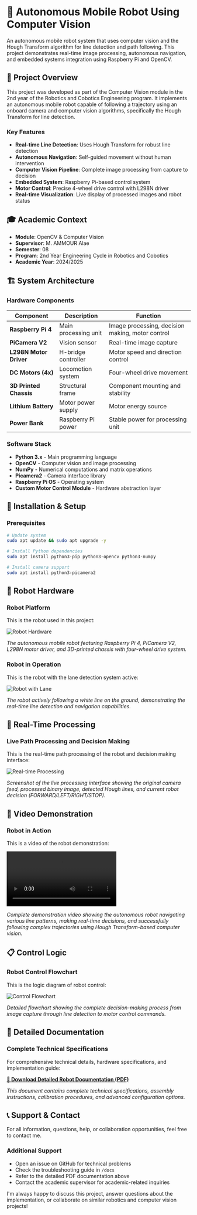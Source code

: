 # 🤖 Autonomous Mobile Robot Using Computer Vision

An autonomous mobile robot system that uses computer vision and the Hough Transform algorithm for line detection and path following. This project demonstrates real-time image processing, autonomous navigation, and embedded systems integration using Raspberry Pi and OpenCV.

## 🎯 Project Overview

This project was developed as part of the Computer Vision module in the 2nd year of the Robotics and Cobotics Engineering program. It implements an autonomous mobile robot capable of following a trajectory using an onboard camera and computer vision algorithms, specifically the Hough Transform for line detection.

### Key Features

- **Real-time Line Detection**: Uses Hough Transform for robust line detection
- **Autonomous Navigation**: Self-guided movement without human intervention
- **Computer Vision Pipeline**: Complete image processing from capture to decision
- **Embedded System**: Raspberry Pi-based control system
- **Motor Control**: Precise 4-wheel drive control with L298N driver
- **Real-time Visualization**: Live display of processed images and robot status

## 🎓 Academic Context

- **Module**: OpenCV & Computer Vision
- **Supervisor**: M. AMMOUR Alae
- **Semester**: 08
- **Program**: 2nd Year Engineering Cycle in Robotics and Cobotics
- **Academic Year**: 2024/2025

## 🏗️ System Architecture

### Hardware Components

| Component | Description | Function |
|-----------|-------------|----------|
| **Raspberry Pi 4** | Main processing unit | Image processing, decision making, motor control |
| **PiCamera V2** | Vision sensor | Real-time image capture |
| **L298N Motor Driver** | H-bridge controller | Motor speed and direction control |
| **DC Motors (4x)** | Locomotion system | Four-wheel drive movement |
| **3D Printed Chassis** | Structural frame | Component mounting and stability |
| **Lithium Battery** | Motor power supply | Motor energy source |
| **Power Bank** | Raspberry Pi power | Stable power for processing unit |

### Software Stack

- **Python 3.x** - Main programming language
- **OpenCV** - Computer vision and image processing
- **NumPy** - Numerical computations and matrix operations
- **Picamera2** - Camera interface library
- **Raspberry Pi OS** - Operating system
- **Custom Motor Control Module** - Hardware abstraction layer

## 🚀 Installation & Setup

### Prerequisites

```bash
# Update system
sudo apt update && sudo apt upgrade -y

# Install Python dependencies
sudo apt install python3-pip python3-opencv python3-numpy

# Install camera support
sudo apt install python3-picamera2
```

## 🤖 Robot Hardware

### Robot Platform

This is the robot used in this project:

![Robot Hardware](robot.PNG)

*The autonomous mobile robot featuring Raspberry Pi 4, PiCamera V2, L298N motor driver, and 3D-printed chassis with four-wheel drive system.*

### Robot in Operation

This is the robot with the lane detection system active:

![Robot with Lane](img2.PNG)

*The robot actively following a white line on the ground, demonstrating the real-time line detection and navigation capabilities.*

## 🔄 Real-Time Processing

### Live Path Processing and Decision Making

This is the real-time path processing of the robot and decision making interface:

![Real-time Processing](img.PNG)

*Screenshot of the live processing interface showing the original camera feed, processed binary image, detected Hough lines, and current robot decision (FORWARD/LEFT/RIGHT/STOP).*

## 🎥 Video Demonstration

### Robot in Action

This is a video of the robot demonstration:

![Robot Demo Video](path/to/robot-demonstration-video.mp4)

*Complete demonstration video showing the autonomous robot navigating various line patterns, making real-time decisions, and successfully following complex trajectories using Hough Transform-based computer vision.*

## 📋 Control Logic

### Robot Control Flowchart

This is the logic diagram of robot control:

![Control Flowchart](logigramme.PNG)

*Detailed flowchart showing the complete decision-making process from image capture through line detection to motor control commands.*

## 📖 Detailed Documentation

### Complete Technical Specifications

For comprehensive technical details, hardware specifications, and implementation guide:

**[📄 Download Detailed Robot Documentation (PDF)](rapport_opencv.pdf)**

*This document contains complete technical specifications, assembly instructions, calibration procedures, and advanced configuration options.*

## 📞 Support & Contact

For all information, questions, help, or collaboration opportunities, feel free to contact me.

### Additional Support
- Open an issue on GitHub for technical problems
- Check the troubleshooting guide in `/docs`
- Refer to the detailed PDF documentation above
- Contact the academic supervisor for academic-related inquiries

I'm always happy to discuss this project, answer questions about the implementation, or collaborate on similar robotics and computer vision projects!
